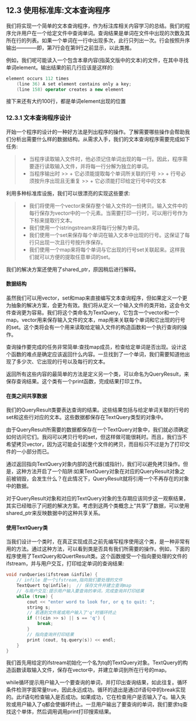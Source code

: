 ## 12.3 使用标准库:文本查询程序
我们将实现一个简单的文本查询程序，作为标注库相关内容学习的总结。我们的程序允许用户在一个给定文件中查询单词。查询结果是单词在文件中出现的次数及其所在行的列表。如果一个单词在一行中出现多次，此行只列出一次。行会按照升序输出————即，第7行会在第9行之前显示，以此类推。

例如，我们呢可能读入一个包含本章内容(指英文版中的文本)的文件，在其中寻找单词element。输出结果的前几行应该是这样的:

```c++
element occurs 112 times
    (line 36) A set element contains only a key;
    (line 158) operator creates a new element
```

接下来还有大约100行，都是单词element出现的位置

### 12.3.1 文本查询程序设计
开始一个程序的设计的一种好方法是列出程序的操作。了解需要哪些操作会帮助我们分析出需要什么样的数据结构。从需求入手，我们的文本查询程序需要完成如下任务:
> + 当程序读取输入文件时，他必须记住单词出现的每一行。因此，程序需要逐行读取输入文件，并将每一行分解为独立的单词。
> + 当程序输出时
    >> + 它必须能提取每个单词所关联的行号
    >> + 行号必须按升序出现且无重复
    >> + 它必须能打印给定行号中的文本

利用多种标准库设施，我们可以很漂亮的实现这些要求:
> + 我们将使用一个vector<string>来保存整个输入文件的一份拷贝。输入文件中的每行保存为vector中的一个元素。当需要打印一行时，可以用行号作为下标来提取行文本。
> + 我们使用一个istringstream来将每行分解为单词。
> + 我们使用一个set来保存每个单词在输入文本中出现的行号。这保证了每行只出现一次且行号按升序保存。
> + 我们使用一个map来将每个单词与它出现的行号set关联起来。这样我们就可以方便的提取任意单词的set。

我们的解决方案还使用了shared_ptr，原因稍后进行解释。

#### 数据结构
虽然我们可以用vector，set和map来直接编写文本查询程序，但如果定义一个更为抽象的解决方案，会更为有效。我们将从定义一个输入文件的类开始，这会令文件查询更为容易。我们将这个类命名为TextQuery，它包含一个vector和一个map。vector用来保存输入文件的文本，map用来关联每个单词和它出现的行号的set。这个类将会有一个用来读取给定输入文件的构造函数和一个执行查询的操作。

查询操作要完成的任务非常简单:查找map成员，检查给定单词是否出现。设计这个函数的难点是确定应该返回什么内容。一旦找到了一个单词，我们需要知道他出现了多少次、它出现的行号以及每行的文本。

返回所有这些内容的最简单的方法是定义另一个类，可以命名为QueryResult，来保存查询结果。这个类有一个print函数，完成结果打印工作。

#### 在类之间共享数据
我们的QueryResult类要表达查询的结果。这些结果包括与给定单词关联的行号的set和这些行对应的文本。这些数据都保存在TextQuery类型的对象中。

由于QueryResult所需要的数据都保存在一个TextQuery对象中，我们就必须确定如何访问它们。我闷可以拷贝行号的set，但这样做可能很耗时。而且，我们当不希望拷贝vector，因为这可能会引起整个文件的拷贝，而目标只不过是为了打印文件的一小部分而已。

通过返回指向TextQuery对象内部的迭代器(或指针)，我们可以避免拷贝操作。但是，这种方法开启了一个陷阱:如果TextQuery对象在对应的QueryResult对象之前被销毁，会发生什么？在此情况下，QueryResult就将引用一个不再存在的对象中的数据。

对于QueryResult对象和对应的TextQuery对象的生存期应该同步这一观察结果，其实已经暗示了问题的解决方案。考虑到这两个类概念上“共享”了数据，可以使用shared_ptr来反映数据中的这种共享关系。

#### 使用TextQuery类
当我们设计一个类时，在真正实现成员之前先编写程序使用这个类，是一种非常有用的方法。通过这种方法，可以看到类是否具有我们所需要的操作。例如，下面的程序使用了TextQuery和QuertResult类。这个函数接受一个指向要处理的文件的ifstream，并与用户交互，打印给定单词的查询结果:

```c++
void runQueries(ifstream &infile) {
    // infile 是一个ifstream,指向我们要处理的文件
    TextQuert tq(infile);  // 保存文件并建立查询map
    // 与用户交互:提示用户输入要查询的单词，完成查询并打印结果
    while (true) {
        cout << "enter word to look for, or q to quit: ";
        string s;
        // 若遇到文件尾或用户输入了'q'时循环终止
        if (!(cin >> s) || s == 'q') {
            break;
        }
        // 指向查询并打印结果
        print (cout, tq.query(s)) << endl;
    }
}
```

我们首先用给定的ifstream初始化一个名为tq的TextQuery对象。TextQuery的构造函数读取输入文件，保存在vector中，并建立单词到所在行号的map。

while循环提示用户输入一个要查询的单词，并打印出查询结果，如此往复。循环条件检测字面常量true，因此永远成功。循环的退出是通过if语句中的break实现的。此if语句检查输入是否成功。如果成功，它在检查用户是否输入了q。输入失败或用户输入了q都会使循环终止。一旦用户输出了要查询的单词，我们要求tq查找这个单体，然后调用调用print打印搜索结果。